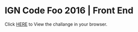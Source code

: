 # IGN Code Foo 2016 | Front End 
Click [HERE](http://nicholaskrause.github.io/ign_code_foo_2016/ "HERE") to View the challange in your browser.

